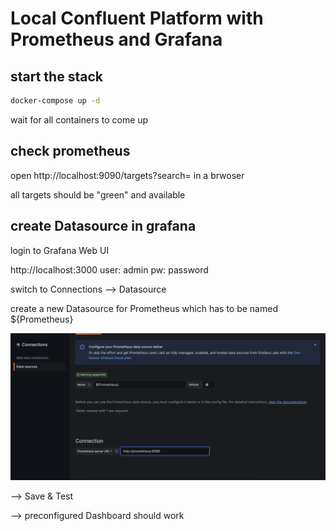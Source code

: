 # Local Confluent Platform with Prometheus and Grafana


## start the stack

```bash
docker-compose up -d 
```

wait for all containers to come up

## check prometheus

open http://localhost:9090/targets?search= in a brwoser

all targets should be "green" and available


## create Datasource in grafana

login to Grafana Web UI

http://localhost:3000
user: admin
pw: password


switch to Connections --> Datasource

create a new Datasource for Prometheus which has to be named ${Prometheus}

![grafana](./img/grafana01.png)

--> Save & Test

--> preconfigured Dashboard should work

